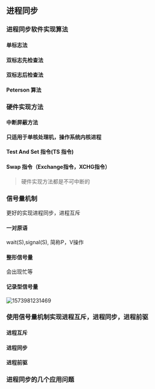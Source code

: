 ## 进程同步





### 进程同步软件实现算法



#### 单标志法

#### 双标志先检查法

#### 双标志后检查法

#### Peterson 算法

### 硬件实现方法

#### 中断屏蔽方法

**只适用于单核处理机，操作系统内核进程**

#### Test And Set  指令(TS 指令)

####  Swap 指令（Exchange指令，XCHG指令）



> 硬件实现方法都是不可中断的

### 信号量机制

更好的实现进程同步，进程互斥

#### 一对原语

wait(S),signal(S), 简称P，V操作



#### 整形信号量

会出现忙等

#### 记录型信号量

![1573981231469](E:\docsify\docs\操作系统\images\1573981231469.png)

### 使用信号量机制实现进程互斥，进程同步，进程前驱

#### 进程互斥



#### 进程同步



#### 进程前驱





### 进程同步的几个应用问题

